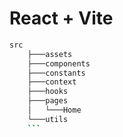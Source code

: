 # React + Vite

```bash
src
    ├───assets
    ├───components
    ├───constants
    ├───context
    ├───hooks
    ├───pages
    │   └───Home
    └───utils
    ```

